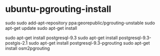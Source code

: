 ubuntu-pgrouting-install
========================

  sudo sudo add-apt-repository ppa:georepublic/pgrouting-unstable
  sudo apt-get update
  sudo apt-get install
  
  sudo apt-get install postgresql-9.3
  sudo apt-get install postgresql-9.3-postgis-2.1
  sudo apt-get install postgresql-9.3-pgrouting
  sudo apt-get install osm2pgrouting
